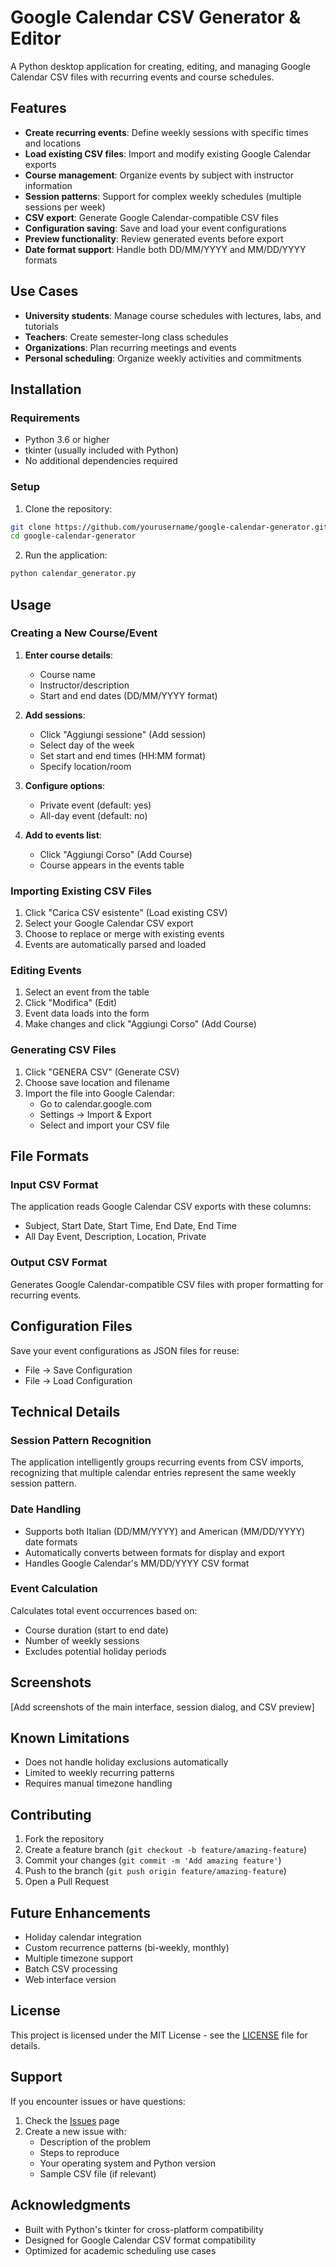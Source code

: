 # Google Calendar CSV Generator & Editor

A Python desktop application for creating, editing, and managing Google Calendar CSV files with recurring events and course schedules.

## Features

- **Create recurring events**: Define weekly sessions with specific times and locations
- **Load existing CSV files**: Import and modify existing Google Calendar exports
- **Course management**: Organize events by subject with instructor information
- **Session patterns**: Support for complex weekly schedules (multiple sessions per week)
- **CSV export**: Generate Google Calendar-compatible CSV files
- **Configuration saving**: Save and load your event configurations
- **Preview functionality**: Review generated events before export
- **Date format support**: Handle both DD/MM/YYYY and MM/DD/YYYY formats

## Use Cases

- **University students**: Manage course schedules with lectures, labs, and tutorials
- **Teachers**: Create semester-long class schedules
- **Organizations**: Plan recurring meetings and events
- **Personal scheduling**: Organize weekly activities and commitments

## Installation

### Requirements

- Python 3.6 or higher
- tkinter (usually included with Python)
- No additional dependencies required

### Setup

1. Clone the repository:
```bash
git clone https://github.com/yourusername/google-calendar-generator.git
cd google-calendar-generator
```

2. Run the application:
```bash
python calendar_generator.py
```

## Usage

### Creating a New Course/Event

1. **Enter course details**:
   - Course name
   - Instructor/description
   - Start and end dates (DD/MM/YYYY format)

2. **Add sessions**:
   - Click "Aggiungi sessione" (Add session)
   - Select day of the week
   - Set start and end times (HH:MM format)
   - Specify location/room

3. **Configure options**:
   - Private event (default: yes)
   - All-day event (default: no)

4. **Add to events list**:
   - Click "Aggiungi Corso" (Add Course)
   - Course appears in the events table

### Importing Existing CSV Files

1. Click "Carica CSV esistente" (Load existing CSV)
2. Select your Google Calendar CSV export
3. Choose to replace or merge with existing events
4. Events are automatically parsed and loaded

### Editing Events

1. Select an event from the table
2. Click "Modifica" (Edit)
3. Event data loads into the form
4. Make changes and click "Aggiungi Corso" (Add Course)

### Generating CSV Files

1. Click "GENERA CSV" (Generate CSV)
2. Choose save location and filename
3. Import the file into Google Calendar:
   - Go to calendar.google.com
   - Settings → Import & Export
   - Select and import your CSV file

## File Formats

### Input CSV Format
The application reads Google Calendar CSV exports with these columns:
- Subject, Start Date, Start Time, End Date, End Time
- All Day Event, Description, Location, Private

### Output CSV Format
Generates Google Calendar-compatible CSV files with proper formatting for recurring events.

## Configuration Files

Save your event configurations as JSON files for reuse:
- File → Save Configuration
- File → Load Configuration

## Technical Details

### Session Pattern Recognition
The application intelligently groups recurring events from CSV imports, recognizing that multiple calendar entries represent the same weekly session pattern.

### Date Handling
- Supports both Italian (DD/MM/YYYY) and American (MM/DD/YYYY) date formats
- Automatically converts between formats for display and export
- Handles Google Calendar's MM/DD/YYYY CSV format

### Event Calculation
Calculates total event occurrences based on:
- Course duration (start to end date)
- Number of weekly sessions
- Excludes potential holiday periods

## Screenshots

[Add screenshots of the main interface, session dialog, and CSV preview]

## Known Limitations

- Does not handle holiday exclusions automatically
- Limited to weekly recurring patterns
- Requires manual timezone handling

## Contributing

1. Fork the repository
2. Create a feature branch (`git checkout -b feature/amazing-feature`)
3. Commit your changes (`git commit -m 'Add amazing feature'`)
4. Push to the branch (`git push origin feature/amazing-feature`)
5. Open a Pull Request

## Future Enhancements

- Holiday calendar integration
- Custom recurrence patterns (bi-weekly, monthly)
- Multiple timezone support
- Batch CSV processing
- Web interface version

## License

This project is licensed under the MIT License - see the [LICENSE](LICENSE) file for details.

## Support

If you encounter issues or have questions:
1. Check the [Issues](https://github.com/yourusername/google-calendar-generator/issues) page
2. Create a new issue with:
   - Description of the problem
   - Steps to reproduce
   - Your operating system and Python version
   - Sample CSV file (if relevant)

## Acknowledgments

- Built with Python's tkinter for cross-platform compatibility
- Designed for Google Calendar CSV format compatibility
- Optimized for academic scheduling use cases
